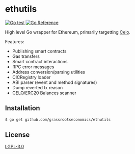 # ethutils
[![Go test](https://github.com/grassrootseconomics/ethutils/actions/workflows/test.yaml/badge.svg)](https://github.com/grassrootseconomics/ethutils/actions/workflows/test.yaml)
[![Go Reference](https://pkg.go.dev/badge/github.com/grassrootseconomics/ethutils.svg)](https://pkg.go.dev/github.com/grassrootseconomics/ethutils)


High level Go wrapper for Ethereum, primarily targetting [Celo](https://celo.org).

Features:

* Publishing smart contracts
* Gas transfers
* Smart contract interactions
* RPC error messages
* Address conversion/parsing utilities
* CICRegistry loader
* ABI parser (event and method signatures)
* Dump reverted tx reason
* CELO/ERC20 Balances scanner

## Installation

```bash
$ go get github.com/grassrootseconomics/ethutils
```

## License

[LGPL-3.0](COPYING.LESSER)